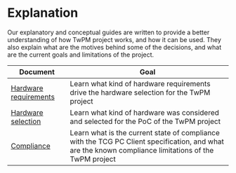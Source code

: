 # Explanation

Our explanatory and conceptual guides are written to provide a better
understanding of how TwPM project works, and how it can be used. They also
explain what are the motives behind some of the decisions, and what are the
current goals and limitations of the project.

| Document                                            | Goal                                                                                                                                                  |
|-----------------------------------------------------|-------------------------------------------------------------------------------------------------------------------------------------------------------|
| [Hardware requirements](hardware-requirements.md)   | Learn what kind of hardware requirements drive the hardware selection for the TwPM project                                                            |
| [Hardware selection](hardware-selection.md)         | Learn what kind of hardware was considered and selected for the PoC of the TwPM project                                                               |
| [Compliance](compliance.md)                         | Learn what is the current state of compliance with the TCG PC Client specification, and what are the known compliance limitations of the TwPM project |
